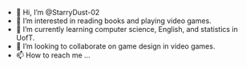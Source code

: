 - 👋 Hi, I’m @StarryDust-02
- 👀 I’m interested in reading books and playing video games.
- 🌱 I’m currently learning computer science, English, and statistics in UofT.
- 💞️ I’m looking to collaborate on game design in video games.
- 📫 How to reach me ...

<!---
StarryDust-02/StarryDust-02 is a ✨ special ✨ repository because its `README.md` (this file) appears on your GitHub profile.
You can click the Preview link to take a look at your changes.
--->
